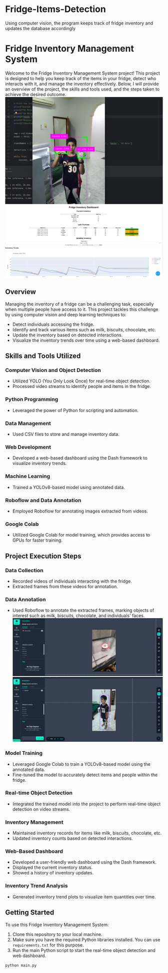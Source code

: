 # Fridge-Items-Detection
Using computer vision, the program keeps track of fridge inventory and updates the database accordingly
# Fridge Inventory Management System

Welcome to the Fridge Inventory Management System project! This project is designed to help you keep track of the items in your fridge, detect who interacts with it, and manage the inventory effectively. Below, I will provide an overview of the project, the skills and tools used, and the steps taken to achieve the desired outcome.
![detections](https://raw.githubusercontent.com/akalabri/Fridge-Items-Detection/main/Media/detections.png)
![dashboard](https://raw.githubusercontent.com/akalabri/Fridge-Items-Detection/695306cf8e92b93aa161c6a3cfc4bf387d1fdd23/Media/dashapp.png)

## Overview

Managing the inventory of a fridge can be a challenging task, especially when multiple people have access to it. This project tackles this challenge by using computer vision and deep learning techniques to:

- Detect individuals accessing the fridge.
- Identify and track various items such as milk, biscuits, chocolate, etc.
- Update the inventory based on detected interactions.
- Visualize the inventory trends over time using a web-based dashboard.

## Skills and Tools Utilized

### Computer Vision and Object Detection
- Utilized YOLO (You Only Look Once) for real-time object detection.
- Processed video streams to identify people and items in the fridge.

### Python Programming
- Leveraged the power of Python for scripting and automation.

### Data Management
- Used CSV files to store and manage inventory data.

### Web Development
- Developed a web-based dashboard using the Dash framework to visualize inventory trends.

### Machine Learning
- Trained a YOLOv8-based model using annotated data.

### Roboflow and Data Annotation
- Employed Roboflow for annotating images extracted from videos.

### Google Colab
- Utilized Google Colab for model training, which provides access to GPUs for faster training.

## Project Execution Steps

### Data Collection
- Recorded videos of individuals interacting with the fridge.
- Extracted frames from these videos for annotation.

### Data Annotation
- Used Roboflow to annotate the extracted frames, marking objects of interest such as milk, biscuits, chocolate, and individuals' faces.
![annotate](https://raw.githubusercontent.com/akalabri/Fridge-Items-Detection/main/Media/annotating%20chocolate%20.png)
![annotate1](https://raw.githubusercontent.com/akalabri/Fridge-Items-Detection/main/Media/roboflow_annotating.png)
### Model Training
- Leveraged Google Colab to train a YOLOv8-based model using the annotated data.
- Fine-tuned the model to accurately detect items and people within the fridge.

### Real-time Object Detection
- Integrated the trained model into the project to perform real-time object detection on video streams.

### Inventory Management
- Maintained inventory records for items like milk, biscuits, chocolate, etc.
- Updated inventory counts based on detected interactions.

### Web-Based Dashboard
- Developed a user-friendly web dashboard using the Dash framework.
- Displayed the current inventory status.
- Showed a history of inventory updates.

### Inventory Trend Analysis
- Generated inventory trend plots to visualize item quantities over time.

## Getting Started

To use this Fridge Inventory Management System:

1. Clone this repository to your local machine.
2. Make sure you have the required Python libraries installed. You can use `requirements.txt` for this purpose.
3. Run the main Python script to start the real-time object detection and web dashboard.

```bash
python main.py

